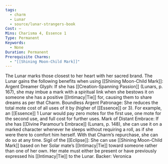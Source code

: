 ```yaml
---
tags:
  - charm
  - Lunar
  - source/lunar-strangers-book
Cost: —
Mins: Charisma 4, Essence 1
Type: Permanent
Keywords:
  - None
Duration: Permanent
Prerequisite Charms:
  - "[[Shining Moon-Child Mark]]"
---
```

The Lunar marks those closest to her heart with her sacred brand.
The Lunar gains the following benefits when using [[Shining Moon-Child Mark]]: Argent Dreamer Glyph: If she has [[Creation-Spanning Passion]] (Lunars, p. 167), she may imbue a mark with a spiritual link when she bestows it on someone she has a positive [[Intimacy|Tie]] for, causing them to share dreams as per that Charm.
Boundless Argent Patronage: She reduces the total mote cost of all uses of it by (higher of [[Essence]] or 3). For example, an [[Essence]] 1 Lunar would pay zero motes for the first use, one mote for the second use, and full cost for further uses.
Mark of Distant Embrace: If she has [[Divine Paramour’s Embrace]] (Lunars, p. 148), she can use it on a marked character whenever he sleeps without requiring a roll, as if she were there to comfort him herself. With that Charm’s repurchase, she can do so at any time.
Sigil of the [[Eclipse]]: She can use [[Shining Moon-Child Mark]] based on her Solar mate’s [[Intimacy|Tie]] toward someone rather than one of her own. Her mate must either be present or have previously expressed his [[Intimacy|Tie]] to the Lunar.
Backer: Veronica